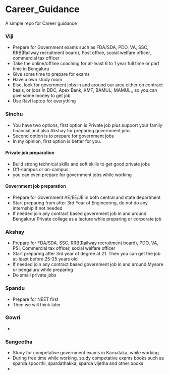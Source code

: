 # Career_Guidance
A simple repo for Career guidance

### Viji
- Prepare for Government exams such as FDA/SDA, PDO, VA, SSC, RRB(Railway recruitment board), Post office, scoial welfare officer, commercial tax officer
- Take the online/offline coaching for at-least 6 to 1 year full time or part time in Bengaluru 
- Give some time to prepare for exams
- Have a own study room
- Else, look for government jobs in and around our area either on contract basis, or jobs in DDC, Apex Bank, KMF, BAMUL; MAMUL,, so you can give some money to get job
- Use Ravi laptop for everything

### Sinchu
- You have two options, first option is Private job plus support your family financial and also Akshay for preparing government jobs
- Second option is to prepare for government jobs
- In my opinion, first option is better for you.
#### Private job preparation
- Build strong technical skills and soft skills to get good private jobs
- Off-campus or on-campus
- you can even prepare for government jobs while working
 
#### Government job preparation
- Prepare for Government AE/EE/JE in both central and state department
- Start preparing from after 3rd Year of Engineering, do not do any internship if not needed
- If needed join any contract based government job in and around Bengaluru/ Private college as a lecture while preparing or corporate job
  
### Akshay
- Prepare for FDA/SDA, SSC, RRB(Railway recruitment board), PDO, VA, PSI, Commercial tax officer, social welfare officer
- Start preparing after 3rd year of degree at 21. Then you can get the job at-least before 25-25 years old
- If needed join any contract based government job in and around Mysore or bengaluru while preparing
- Do small private jobs
  
### Spandu
- Prepare for NEET first
- Then we will think later

### Gowri
- 

### Sangeetha
- Study for competative government exams in Karnataka, while working
- During free time while working, study competative exams books such as sparda spoorthi, spardathakka, sparda vijetha and other books
- 
